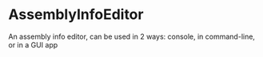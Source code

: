 # AssemblyInfoEditor
An assembly info editor, can be used in 2 ways: console, in command-line, or in a GUI app
